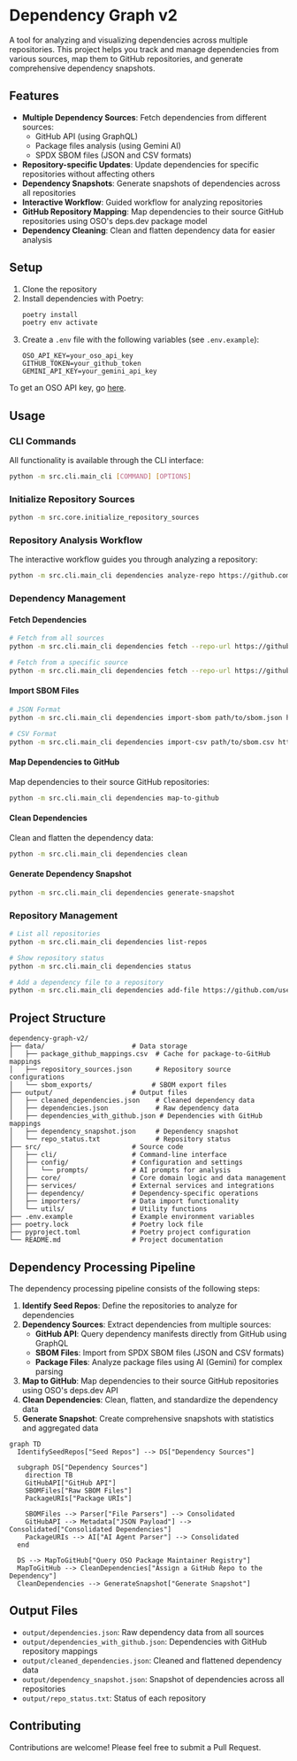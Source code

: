 # Dependency Graph v2

A tool for analyzing and visualizing dependencies across multiple repositories. This project helps you track and manage dependencies from various sources, map them to GitHub repositories, and generate comprehensive dependency snapshots.

## Features

- **Multiple Dependency Sources**: Fetch dependencies from different sources:
  - GitHub API (using GraphQL)
  - Package files analysis (using Gemini AI)
  - SPDX SBOM files (JSON and CSV formats)
- **Repository-specific Updates**: Update dependencies for specific repositories without affecting others
- **Dependency Snapshots**: Generate snapshots of dependencies across all repositories
- **Interactive Workflow**: Guided workflow for analyzing repositories
- **GitHub Repository Mapping**: Map dependencies to their source GitHub repositories using OSO's deps.dev package model
- **Dependency Cleaning**: Clean and flatten dependency data for easier analysis

## Setup

1. Clone the repository
2. Install dependencies with Poetry:
   ```bash
   poetry install
   poetry env activate
   ```
3. Create a `.env` file with the following variables (see `.env.example`):
   ```
   OSO_API_KEY=your_oso_api_key
   GITHUB_TOKEN=your_github_token
   GEMINI_API_KEY=your_gemini_api_key
   ```

To get an OSO API key, go [here](https://docs.opensource.observer/docs/get-started/python).

## Usage

### CLI Commands

All functionality is available through the CLI interface:

```bash
python -m src.cli.main_cli [COMMAND] [OPTIONS]
```

### Initialize Repository Sources

```bash
python -m src.core.initialize_repository_sources
```

### Repository Analysis Workflow

The interactive workflow guides you through analyzing a repository:

```bash
python -m src.cli.main_cli dependencies analyze-repo https://github.com/username/repo
```

### Dependency Management

#### Fetch Dependencies

```bash
# Fetch from all sources
python -m src.cli.main_cli dependencies fetch --repo-url https://github.com/username/repo

# Fetch from a specific source
python -m src.cli.main_cli dependencies fetch --repo-url https://github.com/username/repo --source github_api
```

#### Import SBOM Files

```bash
# JSON Format
python -m src.cli.main_cli dependencies import-sbom path/to/sbom.json https://github.com/username/repo

# CSV Format
python -m src.cli.main_cli dependencies import-csv path/to/sbom.csv https://github.com/username/repo
```

#### Map Dependencies to GitHub

Map dependencies to their source GitHub repositories:

```bash
python -m src.cli.main_cli dependencies map-to-github
```

#### Clean Dependencies

Clean and flatten the dependency data:

```bash
python -m src.cli.main_cli dependencies clean
```

#### Generate Dependency Snapshot

```bash
python -m src.cli.main_cli dependencies generate-snapshot
```

### Repository Management

```bash
# List all repositories
python -m src.cli.main_cli dependencies list-repos

# Show repository status
python -m src.cli.main_cli dependencies status

# Add a dependency file to a repository
python -m src.cli.main_cli dependencies add-file https://github.com/username/repo https://github.com/username/repo/blob/master/package.json
```

## Project Structure

```
dependency-graph-v2/
├── data/                      # Data storage
│   ├── package_github_mappings.csv  # Cache for package-to-GitHub mappings
│   ├── repository_sources.json      # Repository source configurations
│   └── sbom_exports/               # SBOM export files
├── output/                    # Output files
│   ├── cleaned_dependencies.json    # Cleaned dependency data
│   ├── dependencies.json            # Raw dependency data
│   ├── dependencies_with_github.json # Dependencies with GitHub mappings
│   ├── dependency_snapshot.json     # Dependency snapshot
│   └── repo_status.txt              # Repository status
├── src/                       # Source code
│   ├── cli/                   # Command-line interface
│   ├── config/                # Configuration and settings
│   │   └── prompts/           # AI prompts for analysis
│   ├── core/                  # Core domain logic and data management
│   ├── services/              # External services and integrations
│   ├── dependency/            # Dependency-specific operations
│   ├── importers/             # Data import functionality
│   └── utils/                 # Utility functions
├── .env.example               # Example environment variables
├── poetry.lock                # Poetry lock file
├── pyproject.toml             # Poetry project configuration
└── README.md                  # Project documentation
```

## Dependency Processing Pipeline

The dependency processing pipeline consists of the following steps:

1. **Identify Seed Repos**: Define the repositories to analyze for dependencies
2. **Dependency Sources**: Extract dependencies from multiple sources:
   - **GitHub API**: Query dependency manifests directly from GitHub using GraphQL
   - **SBOM Files**: Import from SPDX SBOM files (JSON and CSV formats)
   - **Package Files**: Analyze package files using AI (Gemini) for complex parsing
3. **Map to GitHub**: Map dependencies to their source GitHub repositories using OSO's deps.dev API
4. **Clean Dependencies**: Clean, flatten, and standardize the dependency data
5. **Generate Snapshot**: Create comprehensive snapshots with statistics and aggregated data

```mermaid
graph TD
  IdentifySeedRepos["Seed Repos"] --> DS["Dependency Sources"]

  subgraph DS["Dependency Sources"]
    direction TB
    GitHubAPI["GitHub API"]
    SBOMFiles["Raw SBOM Files"]
    PackageURIs["Package URIs"]
    
    SBOMFiles --> Parser["File Parsers"] --> Consolidated
    GitHubAPI --> Metadata["JSON Payload"] --> Consolidated["Consolidated Dependencies"]
    PackageURIs --> AI["AI Agent Parser"] --> Consolidated
  end

  DS --> MapToGitHub["Query OSO Package Maintainer Registry"]
  MapToGitHub --> CleanDependencies["Assign a GitHub Repo to the Dependency"]
  CleanDependencies --> GenerateSnapshot["Generate Snapshot"]
```

## Output Files

- `output/dependencies.json`: Raw dependency data from all sources
- `output/dependencies_with_github.json`: Dependencies with GitHub repository mappings
- `output/cleaned_dependencies.json`: Cleaned and flattened dependency data
- `output/dependency_snapshot.json`: Snapshot of dependencies across all repositories
- `output/repo_status.txt`: Status of each repository

## Contributing

Contributions are welcome! Please feel free to submit a Pull Request.
